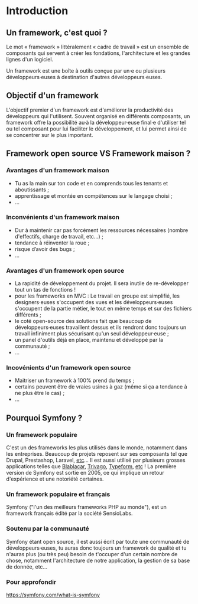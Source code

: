 # Introduction
## Un framework, c'est quoi ?
Le mot « framework » littéralement « cadre de travail » est un ensemble
de composants qui servent à créer les fondations, l'architecture et les
grandes lignes d'un logiciel.

Un framework est une boîte à outils conçue par un·e ou plusieurs
développeurs·euses à destination d'autres développeurs·euses.

## Objectif d'un framework
L'objectif premier d'un framework est d'améliorer la productivité des
développeurs qui l'utilisent. Souvent organisé en différents composants,
un framework offre la possibilité au·à la développeur·euse final·e d'utiliser tel ou
tel composant pour lui faciliter le développement, et lui permet ainsi
de se concentrer sur le plus important.

## Framework open source VS Framework maison ?

### Avantages d'un framework maison
- Tu as la main sur ton code et en comprends tous les tenants
  et aboutissants ;
- apprentissage et montée en compétences sur le langage choisi ;
- ...

### Inconvénients d'un framework maison
- Dur à maintenir car pas forcément les ressources nécessaires
  (nombre d'effectifs, charge de travail, etc...) ;
- tendance à réinventer la roue ;
- risque d’avoir des bugs ;
- ...

### Avantages d'un framework open source
- La rapidité de développement du projet. Il sera inutile de re-développer
  tout un tas de fonctions !
- pour les frameworks en MVC : Le travail en groupe est simplifié,
  les designers·euses s'occupent des vues et les développeurs·euses s'occupent de la
  partie métier, le tout en même temps et sur des fichiers différents ;
- le coté open-source des solutions fait que beaucoup de développeurs·euses
  travaillent dessus et ils rendront donc toujours un travail infiniment plus sécurisant qu'un
  seul développeur·euse ;
- un panel d'outils déjà en place, maintenu et développé par la communauté ;
- ...

### Incovénients d'un framework open source
- Maitriser un framework à 100% prend du temps ;
- certains peuvent être de vraies usines à gaz
  (même si ça a tendance à ne plus être le cas) ;
- ...

## Pourquoi Symfony ?
### Un framework populaire
C'est un des frameworks les plus utilisés dans le monde, notamment
dans les entreprises. Beaucoup de projets reposent sur ses composants
tel que Drupal, Prestashop, Laravel, [etc](https://symfony.com/projects)...
Il est aussi utilisé par plusieurs grosses applications
telles que [Blablacar](https://stackshare.io/blablacar/blablacar),
[Trivago](https://stackshare.io/trivago/trivago),
[Typeform](https://stackshare.io/typeform/typeform),
[etc](https://stackshare.io/symfony) ! La première version de Symfony
est sortie en 2005, ce qui implique un retour d'expérience et une notoriété
certaines.

### Un framework populaire et français
Symfony ("l'un des meilleurs frameworks PHP au monde"), est un framework
français édité par la société SensioLabs.

### Soutenu par la communauté
Symfony étant open source, il est aussi écrit par toute une communauté
de développeurs·euses, tu auras donc toujours un framework de qualité et tu
n'auras plus (ou très peu) besoin de t'occuper d'un certain nombre de chose,
notamment l'architecture de notre application, la gestion de sa base de donnée,
etc...

### Pour approfondir
https://symfony.com/what-is-symfony
